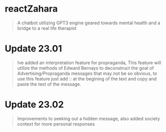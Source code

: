 # reactZahara
>A chatbot utilizing GPT3 engine geared towards mental health and a bridge to a real life therapist

# Update 23.01 
>Ive added an interpretation feature for propraganda, This feature will utilize the methods of Edward Bernays to deconstruct the goal of Advertising/Propraganda messages that may not be so obvious, to use this feature just add :: at the begining of the text and copy and paste the text of the message.

# Update 23.02
>Improvements to seeking out a hidden message, also added society context for more personal responses